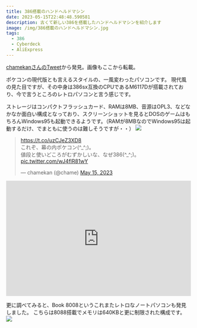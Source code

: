 ```yaml
---
title: 386搭載のハンドヘルドマシン
date: 2023-05-15T22:48:48.590581
description: 古くて新しい386を搭載したハンドヘルドマシンを紹介します
image: /img/386搭載のハンドヘルドマシン.jpg
tags:
  - 386
  - Cyberdeck
  - AliExpress
---
```

[chamekanさんのTweet](https://twitter.com/chame/status/1657959417680400384)から発見。画像もここから転載。

ポケコンの現代版とも言えるスタイルの、一風変わったパソコンです。
現代風の見た目ですが、その中身は386sx互換のCPUであるM6117Dが搭載されており、今で言うところのレトロパソコンと言う感じです。

ストレージはコンパクトフラッシュカード、RAMは8MB、音源はOPL3、などなかなか面白い構成となっており、スクリーンショットを見るとDOSのゲームはもちろんWindows95も起動できるようです。（RAMが8MBなのでWindows95は起動するだけ、でまともに使うのは難しそうですが・・）
<a href="https://s.click.aliexpress.com/e/_DBfJHMd" target="_blank"><img src="//ae01.alicdn.com/kf/A2f5092b0b8ca45989c3c83cc04d288d1d.jpg_80x80.jpg" /></a>


<blockquote class="twitter-tweet"><p lang="ja" dir="ltr"><a href="https://t.co/uzCJeZ3XD8">https://t.co/uzCJeZ3XD8</a><br>これぞ、幕の内ポケコン(^_^;)。<br>値段と使いどころがむずかしいな、なぜ386(^_^;)。 <a href="https://t.co/wJ4flR81wY">pic.twitter.com/wJ4flR81wY</a></p>&mdash; chamekan (@chame) <a href="https://twitter.com/chame/status/1657959417680400384?ref_src=twsrc%5Etfw">May 15, 2023</a></blockquote>
<script async src="https://platform.twitter.com/widgets.js" charset="utf-8"></script>


<iframe width="100%" height="315" src="https://www.youtube.com/embed/JI71ELzd498" title="YouTube video player" frameborder="0" allow="accelerometer; autoplay; clipboard-write; encrypted-media; gyroscope; picture-in-picture" allowfullscreen></iframe>

更に調べてみると、Book 8008というこれまたレトロなノートパソコンも発見しました。
こちらは8088搭載でメモリは640KBと更に制限された構成です。
<a href="https://s.click.aliexpress.com/e/_DCtl6dj" target="_blank"><img src="//ae01.alicdn.com/kf/Sfea7c1b919e1477f924f9f9843b495d7f.jpg_80x80.jpg" /></a>


